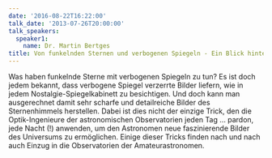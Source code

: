 ```yaml
---
date: '2016-08-22T16:22:00'
talk_date: '2013-07-26T20:00:00'
talk_speakers:
  speaker1:
    name: Dr. Martin Bertges
title: Von funkelnden Sternen und verbogenen Spiegeln - Ein Blick hinter die Kulissen moderner Observatorien
---
```

Was haben funkelnde Sterne mit verbogenen Spiegeln zu tun? Es ist doch jedem bekannt, dass verbogene Spiegel verzerrte Bilder liefern, wie in jedem Nostalgie-Spiegelkabinett zu besichtigen. Und doch kann man ausgerechnet damit sehr scharfe und detailreiche Bilder des Sternenhimmels herstellen. Dabei ist dies nicht der einzige Trick, den die Optik-Ingenieure der astronomischen Observatorien jeden Tag … pardon, jede Nacht (!) anwenden, um den Astronomen neue faszinierende Bilder des Universums zu ermöglichen. Einige dieser Tricks finden nach und nach auch Einzug in die Observatorien der Amateurastronomen.